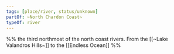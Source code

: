 ```yaml
---
tags: [place/river, status/unknown]
partOf: ~North Chardon Coast~
typeOf: river
---
```

%% the third  northmost of the north coast rivers. From the [[~Lake Valandros Hills~]] to the [[Endless Ocean]]  %%
